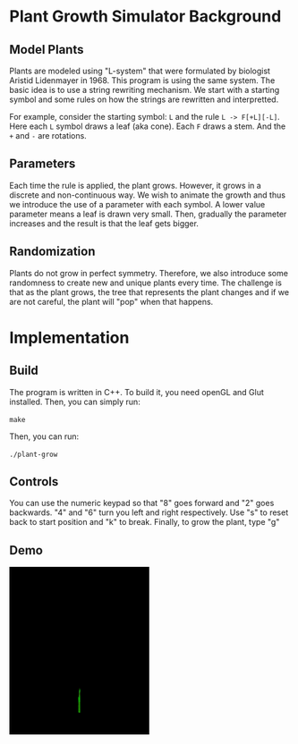 # Plant Growth Simulator Background

## Model Plants

Plants are modeled using "L-system" that were formulated by biologist Aristid Lidenmayer in 1968. This program is using the same system. The basic idea is to use a string rewriting mechanism. We start with a starting symbol and some rules on how the strings are rewritten and interpretted.

For example, consider the starting symbol: `L` and the rule `L -> F[+L][-L]`.  Here each `L` symbol draws a leaf (aka cone). Each `F` draws a stem. And the `+` and `-` are rotations.

## Parameters

Each time the rule is applied, the plant grows. However, it grows in a discrete and non-continuous way. We wish to animate the growth and thus we introduce the use of a parameter with each symbol. A lower value parameter means a leaf is drawn very small. Then, gradually the parameter increases and the result is that the leaf gets bigger.

## Randomization

Plants do not grow in perfect symmetry. Therefore, we also introduce some randomness to create new and unique plants every time. The challenge is that as the plant grows, the tree that represents the plant changes and if we are not careful, the plant will "pop" when that happens. 

# Implementation

## Build

The program is written in C++. To build it, you need openGL and Glut installed. Then, you can simply run:

`make`

Then, you can run:

`./plant-grow`

## Controls

You can use the numeric keypad so that "8" goes forward and "2" goes backwards. "4" and "6" turn you left and right respectively. Use "s" to reset back to start position and "k" to break. Finally, to grow the plant, type "g"

## Demo

![demo_grow](docs/demo_grow.gif)


